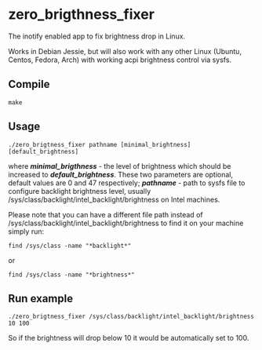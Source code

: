 # zero_brigthness_fixer
The inotify enabled app to fix brightness drop in Linux.

Works in Debian Jessie, but will also work with any other Linux (Ubuntu, Centos, Fedora, Arch) with working acpi brightness control via sysfs.

## Compile
```
make
```

## Usage
```
./zero_brigtness_fixer pathname [minimal_brightness] [default_brightness]
```
where ***minimal_brigthness*** - the level of brightness which should be increased to ***default_brightness***. These two parameters are optional, default values are 0 and 47 respectively; ***pathname*** - path to sysfs file to configure backlight brightness level, usually /sys/class/backlight/intel_backlight/brightness on Intel machines.

Please note that you can have a different file path instead of /sys/class/backlight/intel_backlight/brightness to find it on your machine simply run:

```
find /sys/class -name "*backlight*"
```
or
```
find /sys/class -name "*brightness*"
```

## Run example
```
./zero_brigtness_fixer /sys/class/backlight/intel_backlight/brightness 10 100
```
So if the brightness will drop below 10 it would be automatically set to 100.

  

